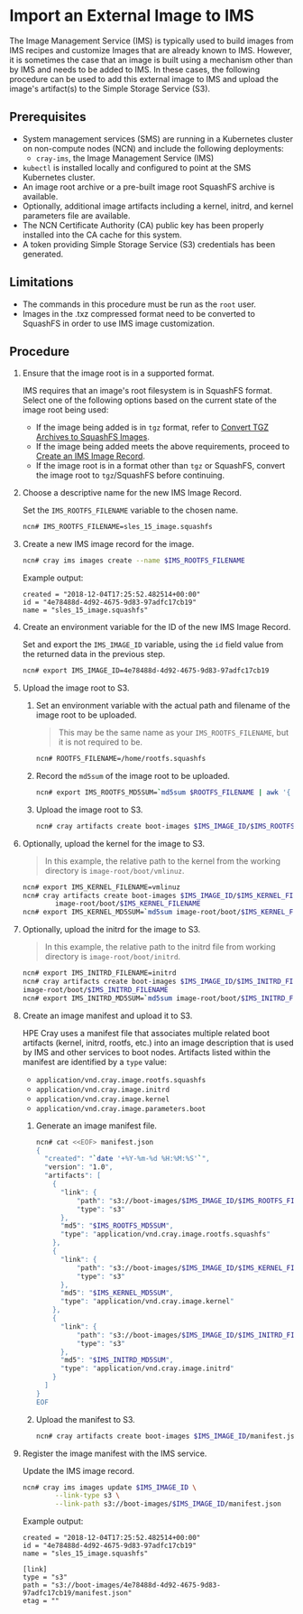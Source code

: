 # Import an External Image to IMS

The Image Management Service \(IMS\) is typically used to build images from IMS recipes and customize Images that are already known to IMS.
However, it is sometimes the case that an image is built using a mechanism other than by IMS and needs to be added to IMS. In these cases,
the following procedure can be used to add this external image to IMS and upload the image's artifact(s) to the Simple Storage Service (S3).

## Prerequisites

* System management services \(SMS\) are running in a Kubernetes cluster on non-compute nodes \(NCN\) and include the following deployments:
    * `cray-ims`, the Image Management Service \(IMS\)
* `kubectl` is installed locally and configured to point at the SMS Kubernetes cluster.
* An image root archive or a pre-built image root SquashFS archive is available.
* Optionally, additional image artifacts including a kernel, initrd, and kernel parameters file are available.
* The NCN Certificate Authority \(CA\) public key has been properly installed into the CA cache for this system.
* A token providing Simple Storage Service \(S3\) credentials has been generated.

## Limitations

* The commands in this procedure must be run as the `root` user.
* Images in the .txz compressed format need to be converted to SquashFS in order to use IMS image customization.

## Procedure

<a name="ensure_supported_format"></a>
1.  Ensure that the image root is in a supported format.

    IMS requires that an image's root filesystem is in SquashFS format. Select one of the following options based on the current state of the image root being used:

    * If the image being added is in `tgz` format, refer to [Convert TGZ Archives to SquashFS Images](Convert_TGZ_Archives_to_SquashFS_Images.md).
    * If the image being added meets the above requirements, proceed to [Create an IMS Image Record](#create_image_record).
    * If the image root is in a format other than `tgz` or SquashFS, convert the image root to `tgz`/SquashFS before continuing.

    <a name="create_image_record"></a>
1.  Choose a descriptive name for the new IMS Image Record.

    Set the `IMS_ROOTFS_FILENAME` variable to the chosen name.

    ```bash
    ncn# IMS_ROOTFS_FILENAME=sles_15_image.squashfs
    ```

1.  Create a new IMS image record for the image.

    ```bash
    ncn# cray ims images create --name $IMS_ROOTFS_FILENAME
    ```

    Example output:

    ```
    created = "2018-12-04T17:25:52.482514+00:00"
    id = "4e78488d-4d92-4675-9d83-97adfc17cb19"
    name = "sles_15_image.squashfs"
    ```

1.  Create an environment variable for the ID of the new IMS Image Record.

    Set and export the `IMS_IMAGE_ID` variable, using the `id` field value from the returned data in the previous step.

    ```bash
    ncn# export IMS_IMAGE_ID=4e78488d-4d92-4675-9d83-97adfc17cb19
    ```

    <a name="upload_to_s3"></a>
1.  Upload the image root to S3.

    1.  Set an environment variable with the actual path and filename of the image root to be uploaded.

        > This may be the same name as your `IMS_ROOTFS_FILENAME`, but it is not required to be.

        ```bash
        ncn# ROOTFS_FILENAME=/home/rootfs.squashfs
        ```

    1. Record the `md5sum` of the image root to be uploaded.

        ```bash
        ncn# export IMS_ROOTFS_MD5SUM=`md5sum $ROOTFS_FILENAME | awk '{ print $1 }'`
        ```

    1. Upload the image root to S3.

        ```bash
        ncn# cray artifacts create boot-images $IMS_IMAGE_ID/$IMS_ROOTFS_FILENAME $ROOTFS_FILENAME
        ```

1.  Optionally, upload the kernel for the image to S3.

    > In this example, the relative path to the kernel from the working directory is
    > `image-root/boot/vmlinuz`.

    ```bash
    ncn# export IMS_KERNEL_FILENAME=vmlinuz
    ncn# cray artifacts create boot-images $IMS_IMAGE_ID/$IMS_KERNEL_FILENAME \
            image-root/boot/$IMS_KERNEL_FILENAME
    ncn# export IMS_KERNEL_MD5SUM=`md5sum image-root/boot/$IMS_KERNEL_FILENAME | awk '{ print $1 }'`
    ```

1. Optionally, upload the initrd for the image to S3.

    > In this example, the relative path to the initrd file from working directory is
    > `image-root/boot/initrd`.

    ```bash
    ncn# export IMS_INITRD_FILENAME=initrd
    ncn# cray artifacts create boot-images $IMS_IMAGE_ID/$IMS_INITRD_FILENAME \
    image-root/boot/$IMS_INITRD_FILENAME
    ncn# export IMS_INITRD_MD5SUM=`md5sum image-root/boot/$IMS_INITRD_FILENAME | awk '{ print $1 }'`
    ```

    <a name="image_manifest"></a>
1.  Create an image manifest and upload it to S3.

    HPE Cray uses a manifest file that associates multiple related boot artifacts \(kernel, initrd, rootfs, etc.\) into
    an image description that is used by IMS and other services to boot nodes. Artifacts listed within the manifest are
    identified by a `type` value:

    - `application/vnd.cray.image.rootfs.squashfs`
    - `application/vnd.cray.image.initrd`
    - `application/vnd.cray.image.kernel`
    - `application/vnd.cray.image.parameters.boot`

    1. Generate an image manifest file.

        ```bash
        ncn# cat <<EOF> manifest.json
        {
          "created": "`date '+%Y-%m-%d %H:%M:%S'`",
          "version": "1.0",
          "artifacts": [
            {
              "link": {
                  "path": "s3://boot-images/$IMS_IMAGE_ID/$IMS_ROOTFS_FILENAME",
                  "type": "s3"
              },
              "md5": "$IMS_ROOTFS_MD5SUM",
              "type": "application/vnd.cray.image.rootfs.squashfs"
            },
            {
              "link": {
                  "path": "s3://boot-images/$IMS_IMAGE_ID/$IMS_KERNEL_FILENAME",
                  "type": "s3"
              },
              "md5": "$IMS_KERNEL_MD5SUM",
              "type": "application/vnd.cray.image.kernel"
            },
            {
              "link": {
                  "path": "s3://boot-images/$IMS_IMAGE_ID/$IMS_INITRD_FILENAME",
                  "type": "s3"
              },
              "md5": "$IMS_INITRD_MD5SUM",
              "type": "application/vnd.cray.image.initrd"
            }
          ]
        }
        EOF
        ```

    1. Upload the manifest to S3.

        ```bash
        ncn# cray artifacts create boot-images $IMS_IMAGE_ID/manifest.json manifest.json
        ```

    <a name="register"></a>
1.  Register the image manifest with the IMS service.

    Update the IMS image record.

    ```bash
    ncn# cray ims images update $IMS_IMAGE_ID \
            --link-type s3 \
            --link-path s3://boot-images/$IMS_IMAGE_ID/manifest.json
    ```

    Example output:

    ```
    created = "2018-12-04T17:25:52.482514+00:00"
    id = "4e78488d-4d92-4675-9d83-97adfc17cb19"
    name = "sles_15_image.squashfs"

    [link]
    type = "s3"
    path = "s3://boot-images/4e78488d-4d92-4675-9d83-97adfc17cb19/manifest.json"
    etag = ""
    ```
